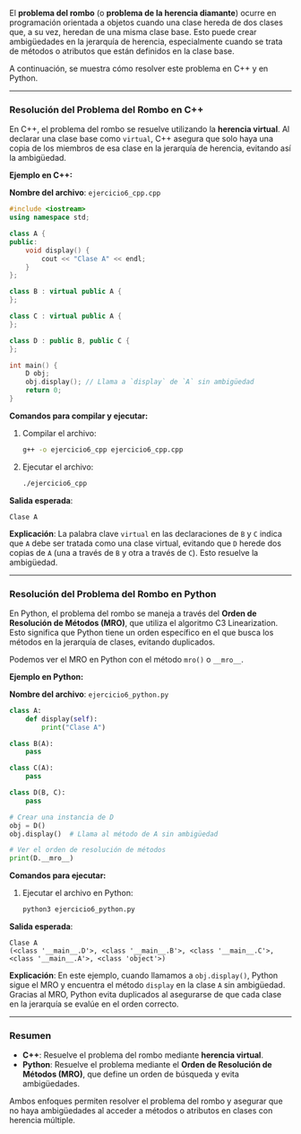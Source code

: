 El **problema del rombo** (o **problema de la herencia diamante**) ocurre en programación orientada a objetos cuando una clase hereda de dos clases que, a su vez, heredan de una misma clase base. Esto puede crear ambigüedades en la jerarquía de herencia, especialmente cuando se trata de métodos o atributos que están definidos en la clase base.

A continuación, se muestra cómo resolver este problema en C++ y en Python.

---

### Resolución del Problema del Rombo en C++

En C++, el problema del rombo se resuelve utilizando la **herencia virtual**. Al declarar una clase base como `virtual`, C++ asegura que solo haya una copia de los miembros de esa clase en la jerarquía de herencia, evitando así la ambigüedad.

**Ejemplo en C++:**

**Nombre del archivo**: `ejercicio6_cpp.cpp`

```cpp
#include <iostream>
using namespace std;

class A {
public:
    void display() {
        cout << "Clase A" << endl;
    }
};

class B : virtual public A {
};

class C : virtual public A {
};

class D : public B, public C {
};

int main() {
    D obj;
    obj.display(); // Llama a `display` de `A` sin ambigüedad
    return 0;
}
```

**Comandos para compilar y ejecutar:**

1. Compilar el archivo:
   ```bash
   g++ -o ejercicio6_cpp ejercicio6_cpp.cpp
   ```

2. Ejecutar el archivo:
   ```bash
   ./ejercicio6_cpp
   ```

**Salida esperada**:
```
Clase A
```

**Explicación**: La palabra clave `virtual` en las declaraciones de `B` y `C` indica que `A` debe ser tratada como una clase virtual, evitando que `D` herede dos copias de `A` (una a través de `B` y otra a través de `C`). Esto resuelve la ambigüedad.

---

### Resolución del Problema del Rombo en Python

En Python, el problema del rombo se maneja a través del **Orden de Resolución de Métodos (MRO)**, que utiliza el algoritmo C3 Linearization. Esto significa que Python tiene un orden específico en el que busca los métodos en la jerarquía de clases, evitando duplicados.

Podemos ver el MRO en Python con el método `mro()` o `__mro__`.

**Ejemplo en Python:**

**Nombre del archivo**: `ejercicio6_python.py`

```python
class A:
    def display(self):
        print("Clase A")

class B(A):
    pass

class C(A):
    pass

class D(B, C):
    pass

# Crear una instancia de D
obj = D()
obj.display()  # Llama al método de A sin ambigüedad

# Ver el orden de resolución de métodos
print(D.__mro__)
```

**Comandos para ejecutar:**

1. Ejecutar el archivo en Python:
   ```bash
   python3 ejercicio6_python.py
   ```

**Salida esperada**:
```
Clase A
(<class '__main__.D'>, <class '__main__.B'>, <class '__main__.C'>, <class '__main__.A'>, <class 'object'>)
```

**Explicación**: En este ejemplo, cuando llamamos a `obj.display()`, Python sigue el MRO y encuentra el método `display` en la clase `A` sin ambigüedad. Gracias al MRO, Python evita duplicados al asegurarse de que cada clase en la jerarquía se evalúe en el orden correcto.

---

### Resumen

- **C++**: Resuelve el problema del rombo mediante **herencia virtual**.
- **Python**: Resuelve el problema mediante el **Orden de Resolución de Métodos (MRO)**, que define un orden de búsqueda y evita ambigüedades. 

Ambos enfoques permiten resolver el problema del rombo y asegurar que no haya ambigüedades al acceder a métodos o atributos en clases con herencia múltiple.
